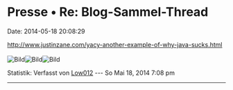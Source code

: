 Presse • Re: Blog-Sammel-Thread
===============================

Date: 2014-05-18 20:08:29

<http://www.justinzane.com/yacy-another-example-of-why-java-sucks.html>\
\
![Bild](https://4.bp.blogspot.com/-a60gHsS5uIY/TlENOEtGBZI/AAAAAAAAMfk/DhHu8MCPMYQ/s1600/gif.anhmjn.com-75989957151515151151364359175.gif#emily%20osment%20gif%20375x259)![Bild](https://gs1.wac.edgecastcdn.net/8019B6/data.tumblr.com/tumblr_liy0jmCCYD1qfhsox.gif)![Bild](http://img1.wikia.nocookie.net/__cb20131213195238/epicrapbattlesofhistory/images/f/ff/Kevin_Screaming.gif)

Statistik: Verfasst von
[Low012](http://forum.yacy-websuche.de/memberlist.php?mode=viewprofile&u=62)
--- So Mai 18, 2014 7:08 pm

------------------------------------------------------------------------
